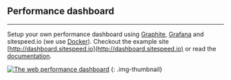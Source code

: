 <!--
## Results for everyone
* * *
You will get results on a high level (red/yellow and green) that your boss will understand. And of course the in depth metrics so you can make your site better. Get the result as HTML or send the metrics to Graphite.

[![The result]({{site.url}}/img/sitespeed-boss-page.png)](/documentation/result/)
{: .img-thumbnail}
-->

## Performance dashboard
* * *
Setup your own performance dashboard using [Graphite](https://graphite.readthedocs.org/en/latest/), [Grafana](http://grafana.org/) and sitespeed.io (we use [Docker](https://hub.docker.com/u/sitespeedio/)). Checkout the example site [http://dashboard.sitespeed.io](http://dashboard.sitespeed.io) or read the [documentation](/documentation/performance-dashboard/).

[![The web performance dashboard]({{site.url}}/img/dashboard.png)](http://dashboard.sitespeed.io)
{: .img-thumbnail}
